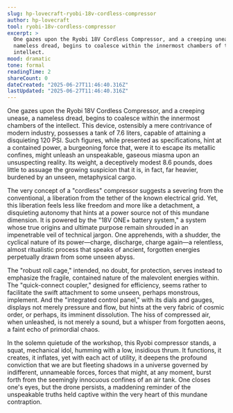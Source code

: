 ```yaml
---
slug: hp-lovecraft-ryobi-18v-cordless-compressor
author: hp-lovecraft
tool: ryobi-18v-cordless-compressor
excerpt: >
  One gazes upon the Ryobi 18V Cordless Compressor, and a creeping unease, a
  nameless dread, begins to coalesce within the innermost chambers of the
  intellect.
mood: dramatic
tone: formal
readingTime: 2
shareCount: 0
dateCreated: "2025-06-27T11:46:40.316Z"
lastUpdated: "2025-06-27T11:46:40.316Z"
---
```


One gazes upon the Ryobi 18V Cordless Compressor, and a creeping unease, a nameless dread, begins to coalesce within the innermost chambers of the intellect. This device, ostensibly a mere contrivance of modern industry, possesses a tank of 7.6 liters, capable of attaining a disquieting 120 PSI. Such figures, while presented as specifications, hint at a contained power, a burgeoning force that, were it to escape its metallic confines, might unleash an unspeakable, gaseous miasma upon an unsuspecting reality. Its weight, a deceptively modest 8.6 pounds, does little to assuage the growing suspicion that it is, in fact, far heavier, burdened by an unseen, metaphysical cargo.

The very concept of a "cordless" compressor suggests a severing from the conventional, a liberation from the tether of the known electrical grid. Yet, this liberation feels less like freedom and more like a detachment, a disquieting autonomy that hints at a power source not of this mundane dimension. It is powered by the "18V ONE+ battery system," a system whose true origins and ultimate purpose remain shrouded in an impenetrable veil of technical jargon. One apprehends, with a shudder, the cyclical nature of its power—charge, discharge, charge again—a relentless, almost ritualistic process that speaks of ancient, forgotten energies perpetually drawn from some unseen abyss.

The "robust roll cage," intended, no doubt, for protection, serves instead to emphasize the fragile, contained nature of the malevolent energies within. The "quick-connect coupler," designed for efficiency, seems rather to facilitate the swift attachment to some unseen, perhaps monstrous, implement. And the "integrated control panel," with its dials and gauges, displays not merely pressure and flow, but hints at the very fabric of cosmic order, or perhaps, its imminent dissolution. The hiss of compressed air, when unleashed, is not merely a sound, but a whisper from forgotten aeons, a faint echo of primordial chaos.

In the solemn quietude of the workshop, this Ryobi compressor stands, a squat, mechanical idol, humming with a low, insidious thrum. It functions, it creates, it inflates, yet with each act of utility, it deepens the profound conviction that we are but fleeting shadows in a universe governed by indifferent, unnameable forces, forces that might, at any moment, burst forth from the seemingly innocuous confines of an air tank. One closes one's eyes, but the drone persists, a maddening reminder of the unspeakable truths held captive within the very heart of this mundane contraption.
